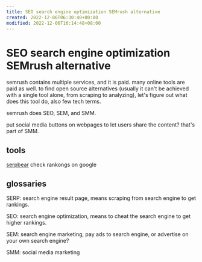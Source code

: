 ```yaml
---
title: SEO search engine optimization SEMrush alternative
created: 2022-12-06T06:30:40+00:00
modified: 2022-12-06T16:14:48+08:00
---
```


# SEO search engine optimization SEMrush alternative

semrush contains multiple services, and it is paid. many online tools are paid as well. to find open source alternatives (usually it can't be achieved with a single tool alone, from scraping to analyzing), let's figure out what does this tool do, also few tech terms.

semrush does SEO, SEM, and SMM.

put social media buttons on webpages to let users share the content? that's part of SMM.

## tools

[serpbear](https://github.com/towfiqi/serpbear) check rankongs on google

## glossaries

SERP: search engine result page, means scraping from search engine to get rankings.

SEO: search engine optimization, means to cheat the search engine to get higher rankings.

SEM: search engine marketing, pay ads to search engine, or advertise on your own search engine?

SMM: social media marketing
